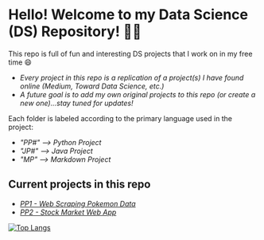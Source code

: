 # Hello! Welcome to my Data Science (DS) Repository! 👋🏻

This repo is full of fun and interesting DS projects that I work on in my free time 😄

- *Every project in this repo is a replication of a project(s) I have found online (Medium, Toward Data Science, etc.)*
- *A future goal is to add my own original projects to this repo (or create a new one)...stay tuned for updates!*

Each folder is labeled according to the primary language used in the project:

- *"PP#" --> Python Project*
- *"JP#" --> Java Project*
- *"MP" --> Markdown Project*

## Current projects in this repo

- *[PP1 - Web Scraping Pokemon Data](https://github.com/JordanEisinger/data_science_projects/tree/main/PP1%20-%20Web%20Scraping%20Pokemon%20Data)*
- *[PP2 - Stock Market Web App](https://github.com/JordanEisinger/data_science_projects/tree/main/PP2%20-%20Stock%20Market%20Web%20App)*

[![Top Langs](https://github-readme-stats.vercel.app/api/top-langs/?username=jordaneisinger&layout=compact)](https://github.com/jordaneisinger/github-readme-stats)

